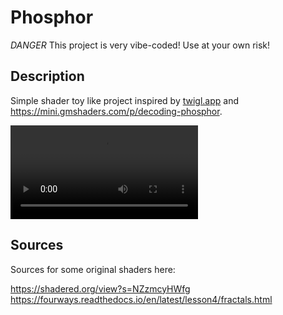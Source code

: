 # Phosphor

_DANGER_ This project is very vibe-coded! Use at your own risk!

## Description

Simple shader toy like project inspired by [twigl.app](http://twigl.app) and <https://mini.gmshaders.com/p/decoding-phosphor>.

<video controls src="Documentation/Screen Recording 2025-07-30 at 22.17.01_reencoded.mov" title="Demo Video"></video>

## Sources

Sources for some original shaders here:

<https://shadered.org/view?s=NZzmcyHWfg>
<https://fourways.readthedocs.io/en/latest/lesson4/fractals.html>
